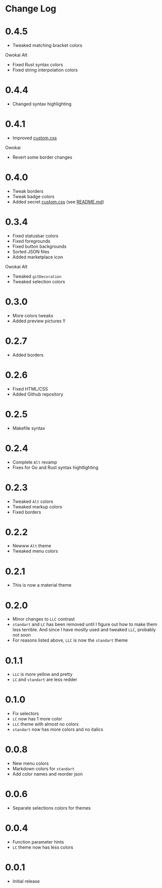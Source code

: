 # Change Log

# 0.4.5

- Tweaked matching bracket colors

Owokai Alt
- Fixed Rust syntax colors
- Fixed string interpolation colors

# 0.4.4

- Changed syntax highlighting

# 0.4.1

- Improved [custom.css](./custom.css)

Owokai
- Revert some border changes

# 0.4.0

- Tweak borders
- Tweak badge colors
- Added secret [custom.css](./custom.css) (see [README.md](./README.md#experimental-custom-css))

# 0.3.4

- Fixed statusbar colors
- Fixed foregrounds
- Fixed button backgrounds
- Sorted JSON files
- Added marketplace icon

Owokai Alt
- Tweaked `gitDecoration`
- Tweaked selection colors

# 0.3.0

- More colors tweaks
- Added preview pictures !!

# 0.2.7

- Added borders

# 0.2.6

- Fixed HTML/CSS
- Added Github repository

# 0.2.5

- Makefile syntax

# 0.2.4

- Complete `Alt` revamp
- Fixes for Go and Rust syntax hightlighting

# 0.2.3

- Tweaked `Alt` colors
- Tweaked markup colors
- Fixed borders

# 0.2.2

- Newww `Alt` theme
- Tweaked menu colors

# 0.2.1

- This is now a material theme

# 0.2.0

- Minor changes to `LLC` contrast
- `standart` and `LC` has been removed until I figure out how to make them less terrible. And since I have mostly used and tweaked `LLC`, probably not soon
- For reasons listed above, `LLC` is now the `standart` theme

# 0.1.1

- `LLC` is  more yellow and pretty
- `LC` and `standart` are less redder

# 0.1.0

- Fix selectors
- `LC` now has 1 more color
- `LLC` theme with almost no colors
- `standart` now has more colors and no italics

# 0.0.8

- New menu colors
- Markdown colors for `standart`
- Add color names and reorder json

# 0.0.6
- Separate selections colors for themes

# 0.0.4
- Function parameter hints
- `LC` theme now has less colors

# 0.0.1
- Initial release
